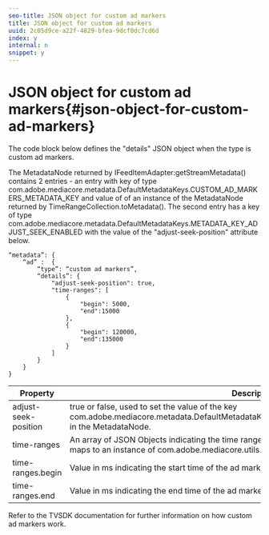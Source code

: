 ```yaml
---
seo-title: JSON object for custom ad markers
title: JSON object for custom ad markers
uuid: 2c05d9ce-a22f-4829-bfea-9dcf0dc7cd6d
index: y
internal: n
snippet: y
---
```


# JSON object for custom ad markers{#json-object-for-custom-ad-markers}

The code block below defines the "details" JSON object when the type is custom ad markers.

The MetadataNode returned by IFeedItemAdapter:getStreamMetadata() contains 2 entries - an entry with key of type com.adobe.mediacore.metadata.DefaultMetadataKeys.CUSTOM_AD_MARKERS_METADATA_KEY and value of of an instance of the MetadataNode returned by TimeRangeCollection.toMetadata(). The second entry has a key of type com.adobe.mediacore.metadata.DefaultMetadataKeys.METADATA_KEY_ADJUST_SEEK_ENABLED with the value of the "adjust-seek-position" attribute below.

```
“metadata”: {
    “ad” :  {
        “type”: “custom ad markers”,
        “details”: {
            "adjust-seek-position": true,
            "time-ranges": [
                {
                    "begin": 5000,
                    "end":15000
                },
                {
                    "begin": 120000,
                    "end":135000
                }
            ]
        }
    }
}

```

|  Property  | Description  |
|---|---|
|  adjust-seek-position  | true or false, used to set the value of the key com.adobe.mediacore.metadata.DefaultMetadataKeys.METADATA_KEY_ADJUST_SEEK_ENABLED in the MetadataNode.  |
|  time-ranges  | An array of JSON Objects indicating the time range for each ad marker. Each JSON Object entry maps to an instance of com.adobe.mediacore.utils.TimeRange.  |
|  time-ranges.begin  | Value in ms indicating the start time of the ad marker.  |
|  time-ranges.end  | Value in ms indicating the end time of the ad marker.  |

Refer to the TVSDK documentation for further information on how custom ad markers work. 

